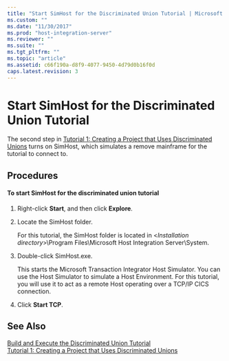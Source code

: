 ```yaml
---
title: "Start SimHost for the Discriminated Union Tutorial | Microsoft Docs"
ms.custom: ""
ms.date: "11/30/2017"
ms.prod: "host-integration-server"
ms.reviewer: ""
ms.suite: ""
ms.tgt_pltfrm: ""
ms.topic: "article"
ms.assetid: c66f190a-d8f9-4077-9450-4d79d0b16f0d
caps.latest.revision: 3
---
```

# Start SimHost for the Discriminated Union Tutorial
The second step in [Tutorial 1: Creating a Project that Uses Discriminated Unions](../HIS2010/tutorial-1-creating-a-project-that-uses-discriminated-unions.md) turns on SimHost, which simulates a remove mainframe for the tutorial to connect to.  
  
## Procedures  
  
#### To start SimHost for the discriminated union tutorial  
  
1.  Right-click **Start**, and then click **Explore**.  
  
2.  Locate the SimHost folder.  
  
     For this tutorial, the SimHost folder is located in \<*Installation directory*>\Program Files\Microsoft Host Integration Server\System.  
  
3.  Double-click SimHost.exe.  
  
     This starts the Microsoft Transaction Integrator Host Simulator. You can use the Host Simulator to simulate a Host Environment. For this tutorial, you will use it to act as a remote Host operating over a TCP/IP CICS connection.  
  
4.  Click **Start TCP**.  
  
## See Also  
 [Build and Execute the Discriminated Union Tutorial](../HIS2010/build-and-execute-the-discriminated-union-tutorial.md)   
 [Tutorial 1: Creating a Project that Uses Discriminated Unions](../HIS2010/tutorial-1-creating-a-project-that-uses-discriminated-unions.md)